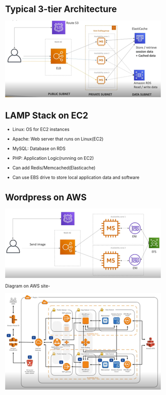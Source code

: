 # Typical 3-tier Architecture

![alt text](images/image-8.png)

# LAMP Stack on EC2
* Linux: OS for EC2 instances
* Apache: Web server that runs on Linux(EC2)
* MySQL: Database on RDS
* PHP: Application Logic(running on EC2)

* Can add Redis/Memcached(Elasticache)
* Can use EBS drive to store local application data and software

# Wordpress on AWS

![alt text](images/image-9.png)

Diagram on AWS site-

![alt text](images/image-10.png)